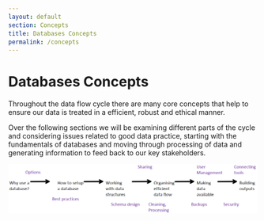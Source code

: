 ```yaml
---
layout: default
section: Concepts
title: Databases Concepts
permalink: /concepts
---
```


# Databases Concepts

Throughout the data flow cycle there are many core concepts that help to ensure our data is treated in a efficient, robust and ethical manner.

Over the following sections we will be examining different parts of the cycle and considering issues related to good data practice, starting with the fundamentals of databases and moving through processing of data and generating information to feed back to our key stakeholders.

![image](/assets/images/concepts-overview.png)
